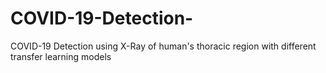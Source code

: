 # COVID-19-Detection-
COVID-19 Detection using X-Ray of human's thoracic region with different transfer learning models

